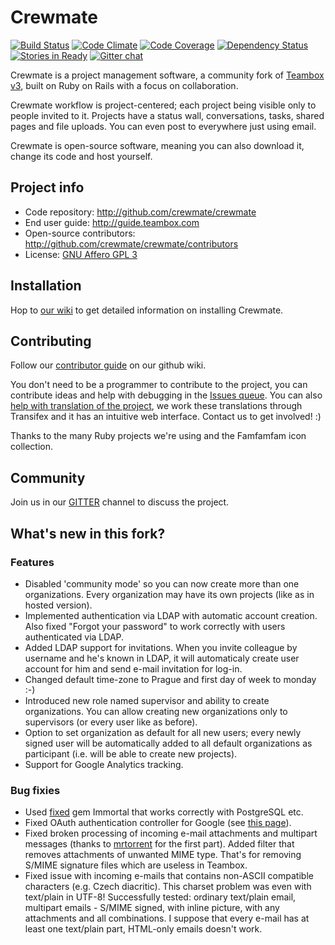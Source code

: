 # Crewmate

[![Build Status](https://travis-ci.org/crewmate/crewmate.png?branch=master)](https://travis-ci.org/crewmate/crewmate)
[![Code Climate](https://codeclimate.com/github/crewmate/crewmate.png)](https://codeclimate.com/github/crewmate/crewmate)
[![Code Coverage](https://codeclimate.com/github/crewmate/crewmate/coverage.png)](https://codeclimate.com/github/crewmate/crewmate)
[![Dependency Status](https://gemnasium.com/crewmate/crewmate.png)](https://gemnasium.com/crewmate/crewmate)
[![Stories in Ready](https://badge.waffle.io/crewmate/crewmate.png?label=Ready)](http://waffle.io/crewmate/crewmate)
[![Gitter chat](https://badges.gitter.im/crewmate/crewmate.png)](https://gitter.im/crewmate/crewmate)

Crewmate is a project management software, a community fork of [Teambox v3](https://github.com/teambox/teambox), built on Ruby on Rails with a focus on collaboration.

Crewmate workflow is project-centered; each project being visible only to people invited to it.
Projects have a status wall, conversations, tasks, shared pages and file uploads.
You can even post to everywhere just using email.

Crewmate is open-source software, meaning you can also download it, change its code and host yourself.

Project info
------------

- Code repository: <http://github.com/crewmate/crewmate>
- End user guide: <http://guide.teambox.com>
- Open-source contributors: <http://github.com/crewmate/crewmate/contributors>
- License: [GNU Affero GPL 3](https://github.com/crewmate/crewmate/blob/master/LICENSE)

Installation
------------

Hop to [our wiki](http://wiki.github.com/crewmate/crewmate/ "Crewmate wiki") to get detailed information on
installing Crewmate.

Contributing
------------

Follow our [contributor guide](https://github.com/crewmate/crewmate/wiki/Contributing) on our github wiki.

You don't need to be a programmer to contribute to the project, you can contribute ideas and help with debugging in the [Issues queue](https://github.com/crewmate/crewmate/issues). You can also [help with translation of the project](https://www.transifex.com/projects/p/crewmate/), we work these translations through Transifex and it has an intuitive web interface. Contact us to get involved! :)

Thanks to the many Ruby projects we're using and the Famfamfam icon collection.

Community
---------

Join us in our [GITTER](https://gitter.im/crewmate/crewmate) channel to discuss the project.


What's new in this fork?
------------------------

### Features
- Disabled 'community mode' so you can now create more than one organizations. Every organization may have its own projects (like as in hosted version).
- Implemented authentication via LDAP with automatic account creation. Also fixed "Forgot your password" to work correctly with users authenticated via LDAP.
- Added LDAP support for invitations. When you invite colleague by username and he's known in LDAP, it will automaticaly create user account for him and send e-mail invitation for log-in.
- Changed default time-zone to Prague and first day of week to monday :-)
- Introduced new role named supervisor and ability to create organizations. You can allow creating new organizations only to supervisors (or every user like as before).
- Option to set organization as default for all new users; every newly signed user will be automatically added to all default organizations as participant (i.e. will be able to create new projects).
- Support for Google Analytics tracking.

### Bug fixies
- Used [fixed](https://github.com/davidmm/immortal) gem Immortal that works correctly with PostgreSQL etc.
- Fixed OAuth authentication controller for Google (see [this page](https://teambox.com/projects/teambox/conversations/76950)).
- Fixed broken processing of incoming e-mail attachments and multipart messages (thanks to [mrtorrent](https://github.com/mrtorrent/teambox/commit/74d9204b1fa0d5f18180b09f8d6d19ce49a16d7f) for the first part). Added filter that removes attachments of unwanted MIME type. That's for removing S/MIME signature files which are useless in Teambox.
- Fixed issue with incoming e-mails that contains non-ASCII compatible characters (e.g. Czech diacritic). This charset problem was even with text/plain in UTF-8! Successfully tested: ordinary text/plain email, multipart emails - S/MIME signed, with inline picture, with any attachments and all combinations. I suppose that every e-mail has at least one text/plain part, HTML-only emails doesn't work.
